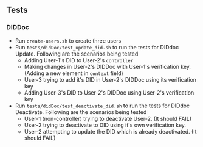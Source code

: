 ## Tests

### DIDDoc

- Run `create-users.sh` to create three users
- Run `tests/didDoc/test_update_did.sh` to run the tests for DIDdoc Update. Following are the scenarios being tested
  - Adding User-1's DID to User-2's `controller`
  - Making changes in User-2's DIDDoc with User-1's verification key. (Adding a new element in `context` field)
  - User-3 trying to add it's DID in User-2's DIDDoc using its verification key
  - Adding User-3's DID to User-2's DIDDoc using User-2's verification key
- Run `tests/didDoc/test_deactivate_did.sh` to run the tests for DIDdoc Deactivate. Following are the scenarios being tested
  - User-1 (non-controller) trying to deactivate User-2. (It should FAIL)
  - User-2 trying to deactivate to DID using it's own verification key.
  - User-2 attempting to update the DID which is already deactivated. (It should FAIL)